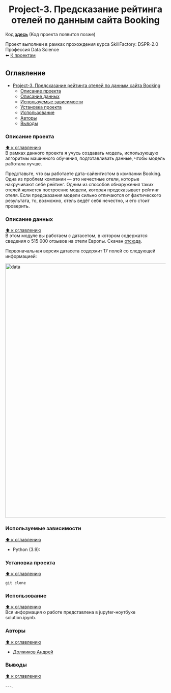 # <center> Project-3. Предсказание рейтинга отелей по данным сайта Booking  

Код **[здесь](https://github.com/AndreiDS63/educational_projects/blob/main/project_3_booking_ratings_predict/baseline.ipynb)**
(Код проекта появится позже)

Проект выполнен в рамках прохождения курса SkillFactory: DSPR-2.0 Профессия Data Science  
⬅️ [К проектам](https://github.com/AndreiDS63/educational_projects)

## Оглавление
- [ Project-3. Предсказание рейтинга отелей по данным сайта Booking]()
  - [Описание проекта](#описание-проекта)
  - [Описание данных](#описание-данных)
  - [Используемые зависимости](#используемые-зависимости)
  - [Установка проекта](#установка-проекта)
  - [Использование](#использование)
  - [Авторы](#авторы)
  - [Выводы](#выводы)


### Описание проекта
[⬆️ к оглавлению](#оглавление)  
В рамках данного проекта я учусь создавать модель, использующую алгоритмы машинного обучения, подготавливать данные, чтобы модель работала лучше.

Представьте, что вы работаете дата-сайентистом в компании Booking. Одна из проблем компании — это нечестные отели, которые накручивают себе рейтинг. Одним из способов обнаружения таких отелей является построение модели, которая предсказывает рейтинг отеля. Если предсказания модели сильно отличаются от фактического результата, то, возможно, отель ведёт себя нечестно, и его стоит проверить.
  

### Описание данных 
[⬆️ к оглавлению](#оглавление)  
В этом модуле вы работаем с датасетом, в котором содержатся сведения о 515 000 отзывов на отели Европы. Скачан [отсюда](https://drive.google.com/file/d/1Qj0iYEbD64eVAaaBylJeIi3qvMzxf2C_/view?usp=sharing).

Первоначальная версия датасета содержит 17 полей со следующей информацией:

<img src="[/project_3_booking_ratings_predict/images/hotels.png](https://github.com/AndreiDS63/educational_projects/blob/main/project_3_booking_ratings_predict/images/hotels.png)" alt="data" width="800"/>


### Используемые зависимости
[⬆️ к оглавлению](#оглавление)  
* Python (3.9):
    <!-- * [numpy (1.20.3)](https://numpy.org)
    * [pandas (1.3.4)](https://pandas.pydata.org)
    * [matplotlib (3.4.3)](https://matplotlib.org)
    * [seaborn (0.11.2)](https://seaborn.pydata.org) -->


### Установка проекта
[⬆️ к оглавлению](#оглавление)  

```
git clone 
```


### Использование
[⬆️ к оглавлению](#оглавление)  
Вся информация о работе представлена в jupyter-ноутбуке solution.ipynb.


### Авторы
[⬆️ к оглавлению](#оглавление)  
* [Должиков Андрей](https://t.me/Dolzhikov_as)


### Выводы
[⬆️ к оглавлению](#оглавление)  

---.
